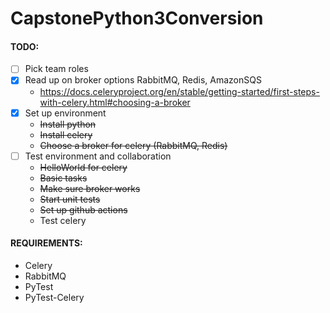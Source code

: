# CapstonePython3Conversion

#### TODO: ####

- [ ] Pick team roles
- [x] Read up on broker options RabbitMQ, Redis, AmazonSQS
  * https://docs.celeryproject.org/en/stable/getting-started/first-steps-with-celery.html#choosing-a-broker  
- [x] Set up environment
  * ~~Install python~~
  * ~~Install celery~~
  * ~~Choose a broker for celery (RabbitMQ, Redis)~~
- [ ] Test environment and collaboration
  * ~~HelloWorld for celery~~
  * ~~Basic tasks~~
  * ~~Make sure broker works~~
  * ~~Start unit tests~~
  * ~~Set up github actions~~
  * Test celery

#### REQUIREMENTS: ####
  * Celery
  * RabbitMQ
  * PyTest
  * PyTest-Celery
